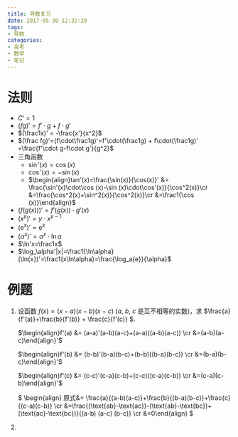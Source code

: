 ```yaml
---
title: 导数复习
date: 2017-05-30 12:32:29
tags:
- 导数
categories:
- 高考
- 数学
- 笔记
---
```


# 法则

- $C' = 1$
- $(fg)' = f'\cdot g + f\cdot g'$
- $(\frac1x)' = -\frac{x'}{x^2}$
- $(\frac fg)'=(f\cdot\frac1g)'=f'\cdot(\frac1g) + f\cdot(\frac1g)' =\frac{f'\cdot g-f\cdot g'}{g^2}$
- 三角函数
  - $\sin'(x) = \cos(x)$
  - $\cos'(x)=-\sin(x)$
  - $\begin{align}tan'(x)=\frac{\sin(x)}{\cos(x)}' &= \frac{\sin'(x)\cdot\cos (x)-\sin (x)\cdot\cos'(x)}{\cos^2(x)}\cr &=\frac{\cos^2(x)+\sin^2(x)}{\cos^2(x)}\cr &=\frac1{\cos (x)}\end{align}$
- $(f(g(x)))'=f'(g(x)) \cdot g'(x)$
- $(x^y)'=y\cdot x^{y-1}$
- $(\mathrm{e}^x)'=\mathrm{e}^x$
- $(\alpha^x)'=\alpha^x\cdot\ln\alpha$
- $\ln'x=\frac1x$
- $\log_\alpha'|x|=\frac1{\ln\alpha}(\ln{x})'=\frac1{x\ln\alpha}=\frac{\log_a{e}}{\alpha}$


# 例题

1. 设函数 $f(x) = (x-a)(x-b)(x-c)$ ($a$, $b$, $c$ 是互不相等的实数)，求 $\frac{a}{f'(a)}+\frac{b}{f'(b)} + \frac{c}{f'(c)} $.

   $\begin{align}f'(a) &= (a-a)'(a-b)(a-c)+(a-a)((a-b)(a-c)) \cr  &=(a-b)(a-c)\end{align}'$

   $\begin{align}f'(b) &= (b-b)'(b-a)(b-c)+(b-b)((b-a)(b-c)) \cr  &=(b-a)(b-c)\end{align}'$

   $\begin{align}f'(c) &= (c-c)'(c-a)(c-b)+(c-c)((c-a)(c-b)) \cr  &=(c-a)(c-b)\end{align}'$

   $ \begin{align} 原式&= \frac{a}{(a-b)(a-c)}+\frac{b}{(b-a)(b-c)}+\frac{c}{(c-a)(c-b)} \cr  &=\frac{(\text{ab}-\text{ac})-(\text{ab}-\text{bc})+(\text{ac}-\text{bc})}{(a-b) (a-c) (b-c)} \cr   &=0\end{align} $

2. 
